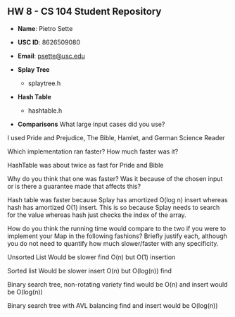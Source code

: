 ## HW 8 - CS 104 Student Repository

- **Name**: Pietro Sette
- **USC ID**: 8626509080
- **Email**: psette@usc.edu

- **Splay Tree**
  - splaytree.h

- **Hash Table**
  - hashtable.h

- **Comparisons**
What large input cases did you use?

I used Pride and Prejudice, The Bible, Hamlet, and German Science Reader

Which implementation ran faster? How much faster was it? 

HashTable was about twice as fast for Pride and Bible

Why do you think that one was faster? Was it because of the chosen input or is there a guarantee made that affects this?

Hash table was faster because Splay has amortized O(log n) insert whereas hash has amortized O(1) insert. This is so because Splay needs to search for the value whereas hash just checks the index of the array.

How do you think the running time would compare to the two if you were to implement your Map in the following fashions? Briefly justify each, although you do not need to quantify how much slower/faster with any specificity.

Unsorted List Would be slower find O(n) but O(1) insertion

Sorted list   Would be slower insert O(n) but O(log(n)) find

Binary search tree, non-rotating variety find would be O(n) and insert would be O(log(n))

Binary search tree with AVL balancing find and insert would be O(log(n))
